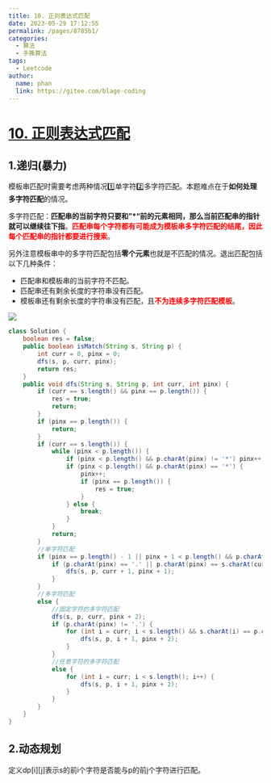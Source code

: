 ```yaml
---
title: 10. 正则表达式匹配
date: 2023-05-29 17:12:55
permalink: /pages/8785b1/
categories:
  - 算法
  - 手撕算法
tags:
  - Leetcode
author: 
  name: phan
  link: https://gitee.com/blage-coding
---
```

# [10. 正则表达式匹配](https://leetcode.cn/problems/regular-expression-matching/)

## 1.递归(暴力)

模板串匹配时需要考虑两种情况:one:单字符:two:多字符匹配。本题难点在于**如何处理多字符匹配**的情况。

多字符匹配：**匹配串的当前字符只要和”\*“前的元素相同，那么当前匹配串的指针就可以继续往下指**。<font color="red">**匹配串每个字符都有可能成为模板串多字符匹配的结尾，因此每个匹配串的指针都要进行搜索**</font>。

另外注意模板串中的多字符匹配包括**零个元素**也就是不匹配的情况。退出匹配包括以下几种条件：

- 匹配串和模板串的当前字符不匹配。
- 匹配串还有剩余长度的字符串没有匹配。
- 模板串还有剩余长度的字符串没有匹配，且<font color="red">**不为连续多字符匹配模板**</font>。

![](https://cdn.staticaly.com/gh/blage-coding/picx-images-hosting@master/20230529/image.2lnlzxd45u2.webp)

```JAVA
class Solution {
    boolean res = false;
    public boolean isMatch(String s, String p) {
        int curr = 0, pinx = 0;
        dfs(s, p, curr, pinx);
        return res;
    }
    public void dfs(String s, String p, int curr, int pinx) {
        if (curr == s.length() && pinx == p.length()) {
            res = true;
            return;
        }
        if (pinx == p.length()) {
            return;
        }
        if (curr == s.length()) {
            while (pinx < p.length()) {
                if (pinx < p.length() && p.charAt(pinx) != '*') pinx++;
                if (pinx < p.length() && p.charAt(pinx) == '*') {
                    pinx++;
                    if (pinx == p.length()) {
                        res = true;
                    }
                } else {
                    break;
                }
            }
            return;
        }
        //单字符匹配
        if (pinx == p.length() - 1 || pinx + 1 < p.length() && p.charAt(pinx + 1) != '*') {
            if (p.charAt(pinx) == '.' || p.charAt(pinx) == s.charAt(curr)) {
                dfs(s, p, curr + 1, pinx + 1);
            }
        }
        //多字符匹配
        else {
            //固定字符的多字符匹配
            dfs(s, p, curr, pinx + 2);
            if (p.charAt(pinx) != '.') {
                for (int i = curr; i < s.length() && s.charAt(i) == p.charAt(pinx); i++) {
                    dfs(s, p, i + 1, pinx + 2);
                }
            }
            //任意字符的多字符匹配
            else {
                for (int i = curr; i < s.length(); i++) {
                    dfs(s, p, i + 1, pinx + 2);
                }
            }
        }
    }
}
```

## 2.动态规划

定义dp\[i\]\[j\]表示s的前i个字符是否能与p的前j个字符进行匹配。